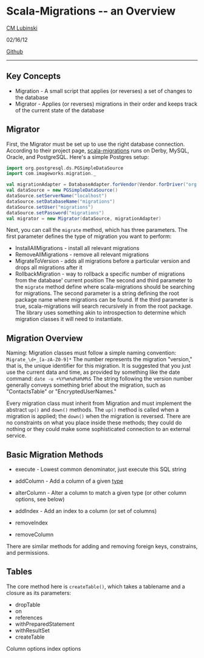 # Scala-Migrations -- an Overview

[CM Lubinski][0]

02/16/12

[Github][1]

---

## Key Concepts

* Migration - A small script that applies (or reverses) a set of changes to the database
* Migrator - Applies (or reverses) migrations in their order and keeps track of the current state of the database

## Migrator

First, the Migrator must be set up to use the right database connection. According to their project page,
[scala-migrations][2] runs on Derby, MySQL, Oracle, and PostgreSQL. Here's a simple Postgres setup:

```scala
import org.postgresql.ds.PGSimpleDataSource
import com.imageworks.migration._

val migrationAdapter = DatabaseAdapter.forVendor(Vendor.forDriver("org.postgresql.Driver"), None)
val dataSource = new PGSimpleDataSource()
dataSource.setServerName("localhost")
dataSource.setDatabaseName("migrations")
dataSource.setUser("migrations")
dataSource.setPassword("migrations")
val migrator = new Migrator(dataSource, migrationAdapter)
```

Next, you can call the `migrate` method, which has three parameters. The first parameter defines the type of migration
you want to perform:
* InstallAllMigrations - install all relevant migrations
* RemoveAllMigrations - remove all relevant migrations
* MigrateToVersion - adds all migrations before a particular version and drops all migrations after it
* RollbackMigration - way to rollback a specific number of migrations from the database' current position
The second and third parameter to the `migrate` method define where scala-migrations should be searching for
migrations. The second parameter is a string defining the root package name where migrations can be found. If the
third parameter is true, scala-migrations will search recursively in from the root package. The library uses something
akin to introspection to determine which migration classes it will need to instantiate.

## Migration Overview

Naming: Migration classes must follow a simple naming convention: 
```Migrate_\d+_[a-zA-Z0-9]*```
The number represents the migration "version," that is, the unique identifier for this migration. It is suggested that
you just use the current data and time, as provided by something like the date command:
```date -u +%Y%m%d%H%M%S```
The string following the version number generally conveys something brief about the migration, such as "ContactsTable"
or "EncryptedUserNames."

Every migration class must inherit from Migration and must implement the abstract `up()` and `down()` methods. The
`up()` method is called when a migration is applied; the `down()` when the migration is reversed. There are no
constraints on what you place inside these methods; they could do nothing or they could make some sophisticated
connection to an external service.

## Basic Migration Methods

* execute - Lowest common denominator, just execute this SQL string
* addColumn - Add a column of a given [type][3]
* alterColumn - Alter a column to match a given type (or other column options, see below)
* addIndex - Add an index to a column (or set of columns)

* removeIndex
* removeColumn

There are similar methods for adding and removing foreign keys, constrains, and permissions.

## Tables

The core method here is `createTable()`, which takes a tablename and a closure as its parameters:


* dropTable
* on
* references
* withPreparedStatement
* withResultSet
* createTable

Column options
index options


[0]: http://cmlubinski.info "CM Lubinski"
[1]: https://github.com/cmc333333/scala-migrations-example "Github"
[2]: http://code.google.com/p/scala-migrations/
[3]: http://code.google.com/p/scala-migrations/source/browse/src/main/scala/com/imageworks/migration/SqlType.scala
